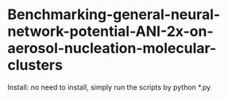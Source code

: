 # Benchmarking-general-neural-network-potential-ANI-2x-on-aerosol-nucleation-molecular-clusters
Install:
no need to install, simply run the scripts by python *.py
